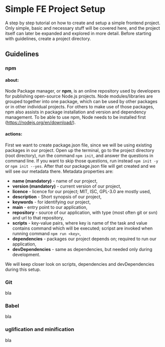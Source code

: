 # Simple FE Project Setup
A step by step tutorial on how to create and setup a simple frontend project. Only simple, basic and necessary stuff will be covered here, and the project itself can later be expanded and explored in more detail. Before starting with guidelines, create a project directory.
## Guidelines
### npm
#### about:
Node Package manager, or **npm**, is an online repository used by developers for publishing open-source Node.js projects. Node modules/libraries are grouped together into one package, which can be used by other packages or in other individual projects. For others to make use of those packages, npm also assists in package installation and version and dependency management. 
To be able to use npm, Node needs to be installed first (https://nodejs.org/en/download/).

#### actions:
First we want to create package.json file, since we will be using existing packages in our project. Open up the terminal, go to the project directory (root directory), run the command ```npm init```, and answer the questions in command line. If you want to skip those questions, run instead ```npm init -y``` or ```npm init --yes```. After that our package.json file will get created and we will see our metadata there. Metadata properties are:
- **name (mandatory)** - name of our project,
- **version (mandatory)** - current version of our project,
- **licence** - licence for our project; MIT, ISC, GPL-3.0 are mostly used,
- **description** - Short synopsis of our project,
- **keywords** - for identifying our project,
- **main** - entry point to our application,
- **repository** - source of our application, with type (most often git or svn) and url to that repository,
- **scripts** - key-value pairs, where key is name of the task and value contains command which will be executed; scripst are invoked when running command ```npm run <key>```,
- **dependencies** - packages our project depends on; required to run our application,
- **devDependencies** - same as dependencies, but needed only during development.

We will keep closer look on scripts, dependencies and devDependencies during this setup.

### Git
bla
### Babel
bla
### uglification and minification
bla
